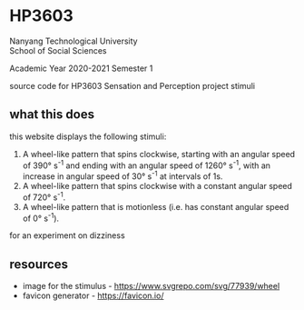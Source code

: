 # HP3603

Nanyang Technological University  
School of Social Sciences

Academic Year 2020-2021 Semester 1

source code for HP3603 Sensation and Perception project stimuli

## what this does

this website displays the following stimuli:

1. A wheel-like pattern that spins clockwise, starting with an angular speed of 390° s<sup>-1</sup> and ending with an angular speed of 1260° s<sup>-1</sup>, with an increase in angular speed of 30° s<sup>-1</sup> at intervals of 1s.
2. A wheel-like pattern that spins clockwise with a constant angular speed of 720° s<sup>-1</sup>.
3. A wheel-like pattern that is motionless (i.e. has constant angular speed of 0° s<sup>-1</sup>).

for an experiment on dizziness

## resources

- image for the stimulus - https://www.svgrepo.com/svg/77939/wheel
- favicon generator - https://favicon.io/
